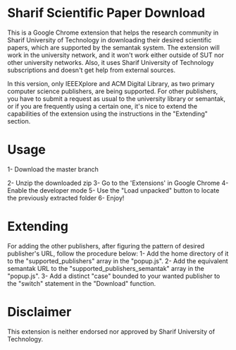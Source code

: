 # Sharif Scientific Paper Download


This is a Google Chrome extension that helps the research community in Sharif University of Technology in downloading their desired scientific papers, which are supported by the semantak system. The extension will work in the university network, and it won't work either outside of SUT nor other university networks. Also, it uses Sharif University of Technology subscriptions and doesn't get help from external sources. 

In this version, only IEEEXplore and ACM Digital Library, as two primary computer science publishers, are being supported. For other publishers, you have to submit a request as usual to the university library or semantak, or if you are frequently using a certain one, it's nice to extend the capabilities of the extension using the instructions in the "Extending" section.

# Usage
1- Download the master branch

2- Unzip the downloaded zip
3- Go to the 'Extensions' in Google Chrome
4- Enable the developer mode
5- Use the "Load unpacked" button to locate the previously extracted folder
6- Enjoy!

# Extending
For adding the other publishers, after figuring the pattern of desired publisher's URL, follow the procedure below:
1- Add the home directory of it to the "supported_publishers" array in the "popup.js".
2- Add the equivalent semantak URL to the "supported_publishers_semantak" array in the "popup.js".
3- Add a distinct "case" bounded to your wanted publisher to the "switch" statement in the "Download" function.

# Disclaimer

This extension is neither endorsed nor approved by Sharif University of Technology.
